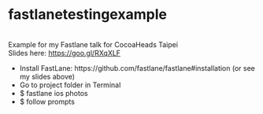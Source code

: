 # fastlanetestingexample
<br>Example for my Fastlane talk for CocoaHeads Taipei
<br>Slides here: https://goo.gl/RXqXLF
<ul>
<li> Install FastLane: https://github.com/fastlane/fastlane#installation (or see my slides above)
<li> Go to project folder in Terminal
<li> $ fastlane ios photos
<li> $ follow prompts
</ul>

